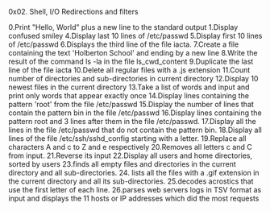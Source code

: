 0x02. Shell, I/O Redirections and filters

0.Print "Hello, World" plus a new line to the standard output
1.Display confused smiley 
4.Display last 10 lines of /etc/passwd
5.Display first 10 lines of /etc/passwd
6.Displays the third line of the file iacta.
7.Create a file containing the text 'Holberton School' and ending by a new line
8.Write the result of the command ls -la in the file ls_cwd_content
9.Duplicate the last line of the file iacta
10.Delete all regular files with a .js extension
11.Count number of directories and sub-directories in current directory
12.Display 10 newest files in the current directory
13.Take a list of words and input and print only words that appear exactly once
14.Display lines containing the pattern 'root' from the file /etc/passwd
15.Display the number of lines that contain the pattern bin in the file /etc/passwd
16.Display lines containing the pattern root and 3 lines after them in the file /etc/passwd.
17.Display all the lines in the file /etc/passwd that do not contain the pattern bin.
18.Display all lines of the file /etc/ssh/sshd_config starting with a letter.
19.Replace all characters A and c to Z and e respectively
20.Removes all letters c and C from input.
21.Reverse its input
22.Display all users and home directories, sorted by users
23.finds all empty files and directories in the current directory and all sub-directories.
24. lists all the files with a .gif extension in the current directory and all its sub-directories.
25.decodes acrostics that use the first letter of each line.
26.parses web servers logs in TSV format as input and displays the 11 hosts or IP addresses which did the most requests